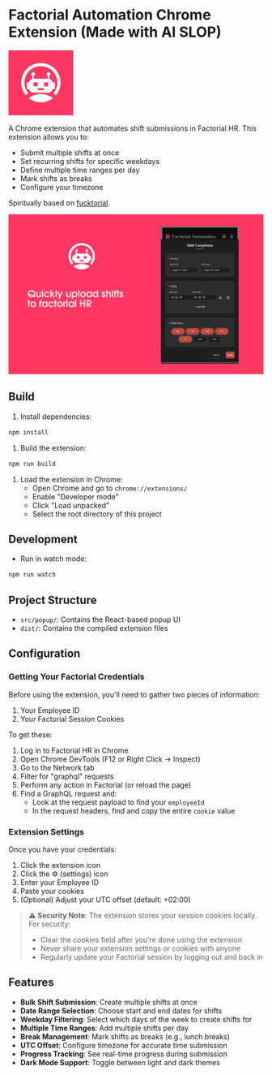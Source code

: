 # Factorial Automation Chrome Extension (Made with AI SLOP)

![Factorial Automation Icon](icons/icon128.png)

A Chrome extension that automates shift submissions in Factorial HR. This extension allows you to:

- Submit multiple shifts at once
- Set recurring shifts for specific weekdays
- Define multiple time ranges per day
- Mark shifts as breaks
- Configure your timezone

Spiritually based on [fucktorial](https://github.com/txomin-jimenez/fucktorial).

![Screenshot](icons/screenshot.jpg)

## Build

1. Install dependencies:

```bash
npm install
```

1. Build the extension:

```bash
npm run build
```

1. Load the extension in Chrome:
    - Open Chrome and go to `chrome://extensions/`
    - Enable "Developer mode"
    - Click "Load unpacked"
    - Select the root directory of this project

## Development

- Run in watch mode:

```bash
npm run watch
```

## Project Structure

- `src/popup/`: Contains the React-based popup UI
- `dist/`: Contains the compiled extension files

## Configuration

### Getting Your Factorial Credentials

Before using the extension, you'll need to gather two pieces of information:

1. Your Employee ID
2. Your Factorial Session Cookies

To get these:

1. Log in to Factorial HR in Chrome
2. Open Chrome DevTools (F12 or Right Click -> Inspect)
3. Go to the Network tab
4. Filter for "graphql" requests
5. Perform any action in Factorial (or reload the page)
6. Find a GraphQL request and:
   - Look at the request payload to find your `employeeId`
   - In the request headers, find and copy the entire `cookie` value

### Extension Settings

Once you have your credentials:

1. Click the extension icon
2. Click the ⚙️ (settings) icon
3. Enter your Employee ID
4. Paste your cookies
5. (Optional) Adjust your UTC offset (default: +02:00)

> **⚠️ Security Note**: The extension stores your session cookies locally. For security:
>
> - Clear the cookies field after you're done using the extension
> - Never share your extension settings or cookies with anyone
> - Regularly update your Factorial session by logging out and back in

## Features

- **Bulk Shift Submission**: Create multiple shifts at once
- **Date Range Selection**: Choose start and end dates for shifts
- **Weekday Filtering**: Select which days of the week to create shifts for
- **Multiple Time Ranges**: Add multiple shifts per day
- **Break Management**: Mark shifts as breaks (e.g., lunch breaks)
- **UTC Offset**: Configure timezone for accurate time submission
- **Progress Tracking**: See real-time progress during submission
- **Dark Mode Support**: Toggle between light and dark themes
